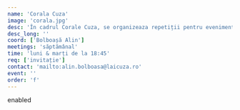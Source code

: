```yaml
---
name: 'Corala Cuza'
image: 'corala.jpg'
desc: 'În cadrul Corale Cuza, se organizeaza repetiții pentru evenimente și acte de caritate.'
desc_long: ''
coord: ['Bolboașă Alin']
meetings: 'săptămânal'
time: 'luni & marți de la 18:45'
req: ['invitație']
contact: 'mailto:alin.bolboasa@laicuza.ro'
event: ''
order: 'f'
---
```

enabled